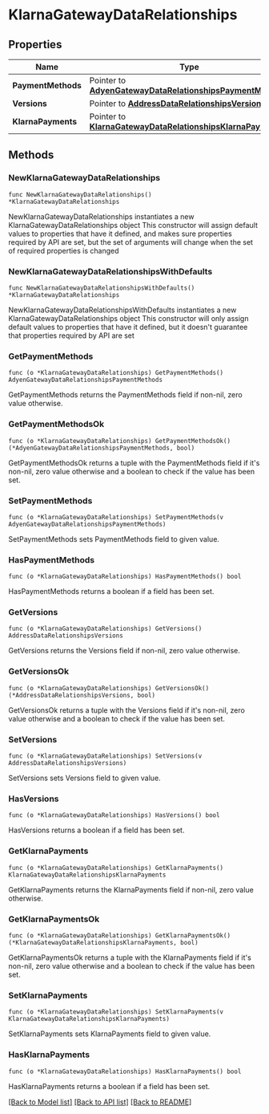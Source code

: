 # KlarnaGatewayDataRelationships

## Properties

Name | Type | Description | Notes
------------ | ------------- | ------------- | -------------
**PaymentMethods** | Pointer to [**AdyenGatewayDataRelationshipsPaymentMethods**](AdyenGatewayDataRelationshipsPaymentMethods.md) |  | [optional] 
**Versions** | Pointer to [**AddressDataRelationshipsVersions**](AddressDataRelationshipsVersions.md) |  | [optional] 
**KlarnaPayments** | Pointer to [**KlarnaGatewayDataRelationshipsKlarnaPayments**](KlarnaGatewayDataRelationshipsKlarnaPayments.md) |  | [optional] 

## Methods

### NewKlarnaGatewayDataRelationships

`func NewKlarnaGatewayDataRelationships() *KlarnaGatewayDataRelationships`

NewKlarnaGatewayDataRelationships instantiates a new KlarnaGatewayDataRelationships object
This constructor will assign default values to properties that have it defined,
and makes sure properties required by API are set, but the set of arguments
will change when the set of required properties is changed

### NewKlarnaGatewayDataRelationshipsWithDefaults

`func NewKlarnaGatewayDataRelationshipsWithDefaults() *KlarnaGatewayDataRelationships`

NewKlarnaGatewayDataRelationshipsWithDefaults instantiates a new KlarnaGatewayDataRelationships object
This constructor will only assign default values to properties that have it defined,
but it doesn't guarantee that properties required by API are set

### GetPaymentMethods

`func (o *KlarnaGatewayDataRelationships) GetPaymentMethods() AdyenGatewayDataRelationshipsPaymentMethods`

GetPaymentMethods returns the PaymentMethods field if non-nil, zero value otherwise.

### GetPaymentMethodsOk

`func (o *KlarnaGatewayDataRelationships) GetPaymentMethodsOk() (*AdyenGatewayDataRelationshipsPaymentMethods, bool)`

GetPaymentMethodsOk returns a tuple with the PaymentMethods field if it's non-nil, zero value otherwise
and a boolean to check if the value has been set.

### SetPaymentMethods

`func (o *KlarnaGatewayDataRelationships) SetPaymentMethods(v AdyenGatewayDataRelationshipsPaymentMethods)`

SetPaymentMethods sets PaymentMethods field to given value.

### HasPaymentMethods

`func (o *KlarnaGatewayDataRelationships) HasPaymentMethods() bool`

HasPaymentMethods returns a boolean if a field has been set.

### GetVersions

`func (o *KlarnaGatewayDataRelationships) GetVersions() AddressDataRelationshipsVersions`

GetVersions returns the Versions field if non-nil, zero value otherwise.

### GetVersionsOk

`func (o *KlarnaGatewayDataRelationships) GetVersionsOk() (*AddressDataRelationshipsVersions, bool)`

GetVersionsOk returns a tuple with the Versions field if it's non-nil, zero value otherwise
and a boolean to check if the value has been set.

### SetVersions

`func (o *KlarnaGatewayDataRelationships) SetVersions(v AddressDataRelationshipsVersions)`

SetVersions sets Versions field to given value.

### HasVersions

`func (o *KlarnaGatewayDataRelationships) HasVersions() bool`

HasVersions returns a boolean if a field has been set.

### GetKlarnaPayments

`func (o *KlarnaGatewayDataRelationships) GetKlarnaPayments() KlarnaGatewayDataRelationshipsKlarnaPayments`

GetKlarnaPayments returns the KlarnaPayments field if non-nil, zero value otherwise.

### GetKlarnaPaymentsOk

`func (o *KlarnaGatewayDataRelationships) GetKlarnaPaymentsOk() (*KlarnaGatewayDataRelationshipsKlarnaPayments, bool)`

GetKlarnaPaymentsOk returns a tuple with the KlarnaPayments field if it's non-nil, zero value otherwise
and a boolean to check if the value has been set.

### SetKlarnaPayments

`func (o *KlarnaGatewayDataRelationships) SetKlarnaPayments(v KlarnaGatewayDataRelationshipsKlarnaPayments)`

SetKlarnaPayments sets KlarnaPayments field to given value.

### HasKlarnaPayments

`func (o *KlarnaGatewayDataRelationships) HasKlarnaPayments() bool`

HasKlarnaPayments returns a boolean if a field has been set.


[[Back to Model list]](../README.md#documentation-for-models) [[Back to API list]](../README.md#documentation-for-api-endpoints) [[Back to README]](../README.md)


